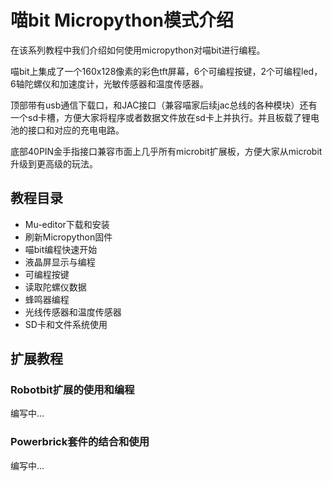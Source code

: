 # 喵bit Micropython模式介绍

在该系列教程中我们介绍如何使用micropython对喵bit进行编程。

喵bit上集成了一个160x128像素的彩色tft屏幕，6个可编程按键，2个可编程led，6轴陀螺仪和加速度计，光敏传感器和温度传感器。

顶部带有usb通信下载口，和JAC接口（兼容喵家后续jac总线的各种模块）还有一个sd卡槽，方便大家将程序或者数据文件放在sd卡上并执行。并且板载了锂电池的接口和对应的充电电路。

底部40PIN金手指接口兼容市面上几乎所有microbit扩展板，方便大家从microbit升级到更高级的玩法。

## 教程目录

- Mu-editor下载和安装
- 刷新Micropython固件
- 喵bit编程快速开始
- 液晶屏显示与编程
- 可编程按键
- 读取陀螺仪数据
- 蜂鸣器编程
- 光线传感器和温度传感器
- SD卡和文件系统使用

## 扩展教程

### Robotbit扩展的使用和编程
编写中...

### Powerbrick套件的结合和使用
编写中...